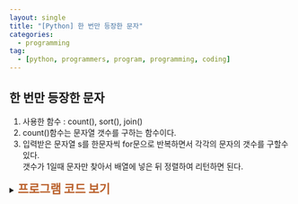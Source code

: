 ```yaml
---
layout: single
title: "[Python] 한 번만 등장한 문자"
categories:
  - programming
tag:
  - [python, programmers, program, programming, coding]
---
```


## 한 번만 등장한 문자  

1. 사용한 함수 : count(), sort(), join()
2. count()함수는 문자열 갯수를 구하는 함수이다.
3. 입력받은 문자열 s를 한문자씩 for문으로 반복하면서 각각의 문자의 갯수를 구할수 있다.  
   갯수가 1일때 문자만 찾아서 배열에 넣은 뒤 정렬하여 리턴하면 된다.
   <br />
   
<details>
    <summary><span style="font-size:1.5em; font-weight:bold; color:#BA602B">프로그램 코드 보기</span></summary>
    <div markdown="1">  
4. 문자열 s에서 각각의 문자 갯수를 구하여 1일때만 임의의 배열 char_arr 에 넣는다.<br />
5. for문이 종료되고 난뒤 char_arr 배열을 정렬(sort) 하여 answer 와 join 하여 넣은뒤 answer 를 리턴한다.
<br /><br />
      
```python
def solution(s):
    answer = ''
    char_arr = []
    for i in s:
        if s.count(i) == 1: # 문자갯수가 1일때만 배열에 추가
            char_arr.append(i) 

    char_arr.sort() # 사전 순으로 정렬
    answer = "".join(char_arr)
    return answer
```
</div>
</details>  
